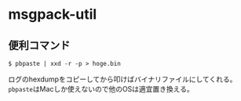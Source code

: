 # msgpack-util

## 便利コマンド

```
$ pbpaste | xxd -r -p > hoge.bin
```

ログのhexdumpをコピーしてから叩けばバイナリファイルにしてくれる。
`pbpaste`はMacしか使えないので他のOSは適宜置き換える。